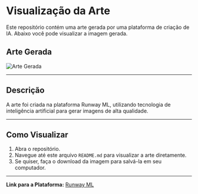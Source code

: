 # Visualização da Arte

Este repositório contém uma arte gerada por uma plataforma de criação de IA. Abaixo você pode visualizar a imagem gerada.

## Arte Gerada

![Arte Gerada](https://app.runwayml.com/creation/4a13069c-08b3-4355-84e1-4d4f13755f0b)

---

## Descrição

A arte foi criada na plataforma Runway ML, utilizando tecnologia de inteligência artificial para gerar imagens de alta qualidade.

---

## Como Visualizar

1. Abra o repositório.
2. Navegue até este arquivo `README.md` para visualizar a arte diretamente.
3. Se quiser, faça o download da imagem para salvá-la em seu computador.

---

**Link para a Plataforma:** [Runway ML](https://runwayml.com)

